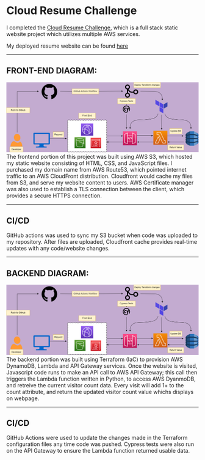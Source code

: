 # **Cloud Resume Challenge**
I completed the [Cloud Resume Challenge](https://cloudresumechallenge.dev/docs/the-challenge/aws/), which is a full stack static website project which utilizes multiple AWS services.

My deployed resume website can be found [here](https://chasedecosterresume.com)

---

## FRONT-END DIAGRAM: 
![This is an image](images/front_end.png)
The frontend portion of this project was built using AWS S3, which hosted my static website consisting of HTML, CSS, and JavaScript files. I purchased my domain name from AWS Route53, which pointed internet traffic to an AWS CloudFront distribution. Cloudfront would cache my files from S3, and serve my website content to users. AWS Certificate manager was also used to establish a TLS connection between the client, which provides a secure HTTPS connection. 

---

## CI/CD
GitHub actions was used to sync my S3 bucket when code was uploaded to my repository. After files are uploaded, Cloudfront cache provides real-time updates with any code/website changes.

---

## BACKEND DIAGRAM:
![This is an image](images/back_end.png)
The backend portion was built using Terraform (IaC) to provision AWS DynamoDB, Lambda and API Gateway services. Once the website is visited, Javascript code runs to make an API call to AWS API Gateway; this call then triggers the Lambda function written in Python, to access AWS DyanmoDB, and retreive the current visitor count data. Every visit will add 1+ to the count attribute, and return the updated visitor count value whichs displays on webpage. 

---

## CI/CD
GitHub Actions were used to update the changes made in the Terraform configuration files any time code was pushed. Cypress tests were also run on the API Gateway to ensure the Lambda function returned usable data.